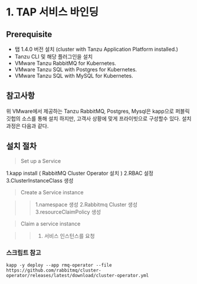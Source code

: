 # 1. TAP 서비스 바인딩
## Prerequisite
- 탭 1.4.0 버전 설치 (cluster with Tanzu Application Platform installed.)
- Tanzu CLI 및 해당 플러그인을 설치
- VMware Tanzu RabbitMQ for Kubernetes.
- VMware Tanzu SQL with Postgres for Kubernetes.
- VMware Tanzu SQL with MySQL for Kubernetes.

## 참고사항
위 VMware에서 제공하는 Tanzu RabbitMQ, Postgres, Mysql은 kapp으로 퍼블릭 깃헙의 소스를 통해  설치 하지만,
고객사 상황에 맞게 프라이빗으로 구성할수 있다. 설치 과정은 다음과 같다.


## 설치 절차

> Set up a Service

1.kapp install ( RabbitMQ Cluster Operator 설치 )
2.RBAC 설정
3.ClusterInstanceClass 생성

> Create a Service instance

>> 1.namespace 생성
>> 2.Rabbitmq Cluster 생성
>> 3.resourceClaimPolicy 생성

> Claim a service instance

>> 1. 서비스 인스턴스를 요청



### 스크립트 참고

```
kapp -y deploy --app rmq-operator --file https://github.com/rabbitmq/cluster-operator/releases/latest/download/cluster-operator.yml
```
